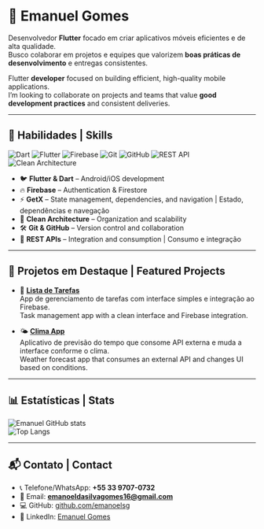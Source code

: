 # 👋 Emanuel Gomes 

Desenvolvedor **Flutter** focado em criar aplicativos móveis eficientes e de alta qualidade.  
Busco colaborar em projetos e equipes que valorizem **boas práticas de desenvolvimento** e entregas consistentes.  

Flutter **developer** focused on building efficient, high-quality mobile applications.  
I’m looking to collaborate on projects and teams that value **good development practices** and consistent deliveries.  

---

## 🔧 Habilidades | Skills

![Dart](https://img.shields.io/badge/Dart-0175C2?logo=dart&logoColor=white)
![Flutter](https://img.shields.io/badge/Flutter-02569B?logo=flutter&logoColor=white)
![Firebase](https://img.shields.io/badge/Firebase-FFCA28?logo=firebase&logoColor=black)
![Git](https://img.shields.io/badge/Git-F05032?logo=git&logoColor=white)
![GitHub](https://img.shields.io/badge/GitHub-181717?logo=github&logoColor=white)
![REST API](https://img.shields.io/badge/REST%20API-009688?logo=api&logoColor=white)
![Clean Architecture](https://img.shields.io/badge/Clean%20Architecture-4CAF50?style=flat)

- 🐦 **Flutter & Dart** – Android/iOS development 
- 🔥 **Firebase** – Authentication & Firestore 
- ⚡ **GetX** – State management, dependencies, and navigation | Estado, dependências e navegação  
- 🧩 **Clean Architecture** – Organization and scalability
- 🛠 **Git & GitHub** – Version control and collaboration   
- 🔗 **REST APIs** – Integration and consumption | Consumo e integração  

---

## 📂 Projetos em Destaque | Featured Projects

- 📌 **[Lista de Tarefas](https://github.com/emanoelsg/listatarefa1)**  
  App de gerenciamento de tarefas com interface simples e integração ao Firebase.  
  Task management app with a clean interface and Firebase integration.  

- 🌤️ **[Clima App](https://github.com/emanoelsg/weather_app)**  
  Aplicativo de previsão do tempo que consome API externa e muda a interface conforme o clima.  
  Weather forecast app that consumes an external API and changes UI based on conditions.  

---

## 📊 Estatísticas | Stats

![Emanuel GitHub stats](https://github-readme-stats.vercel.app/api?username=emanoelsg&show_icons=true&theme=dracula)  
![Top Langs](https://github-readme-stats.vercel.app/api/top-langs/?username=emanoelsg&layout=compact&theme=dracula)

---

## 📬 Contato | Contact
- 📞 Telefone/WhatsApp: **+55 33 9707-0732**
- 📧 Email: **emanoeldasilvagomes16@gmail.com**  
- 💻 GitHub: [github.com/emanoelsg](https://github.com/emanoelsg)  
- 🔗 LinkedIn: [Emanuel Gomes](https://www.linkedin.com/in/emanoel-da-silva-gomes-280787306)
